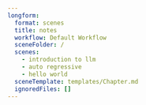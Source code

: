 ```yaml
---
longform:
  format: scenes
  title: notes
  workflow: Default Workflow
  sceneFolder: /
  scenes:
    - introduction to llm
    - auto regressive
    - hello world
  sceneTemplate: templates/Chapter.md
  ignoredFiles: []
---
```

